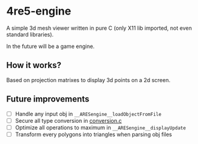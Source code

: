 # 4re5-engine

A simple 3d mesh viewer written in pure C (only X11 lib imported, not even standard libraries).

In the future will be a game engine.


## How it works?
Based on projection matrixes to display 3d points on a 2d screen.


## Future improvements
- [ ] Handle any input obj in `__ARESengine__loadObjectFromFile`
- [ ] Secure all type conversion in [conversion.c](./engine/conversions.c)
- [ ] Optimize all operations to maximum in `__ARESengine__displayUpdate`
- [ ] Transform every polygons into triangles when parsing obj files